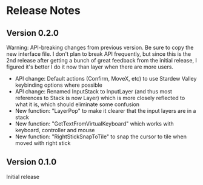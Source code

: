 ﻿
# Release Notes

## Version 0.2.0

Warning: API-breaking changes from previous version. Be sure to copy the new interface file. I don't plan to break API frequently,
but since this is the 2nd release after getting a bunch of great feedback from the initial release, I figured it's better I do it
now than layer when there are more users.

- API change: Default actions (Confirm, MoveX, etc) to use Stardew Valley keybinding options where possible
- API change: Renamed InputStack to InputLayer (and thus most references to Stack is now Layer) which is more closely reflected to what it is, which should eliminate some confusion
- New function: "LayerPop" to make it clearer that the input layers are in a stack
- New function: "GetTextFromVirtualKeyboard" which works with keyboard, controller and mouse
- New function: "RightStickSnapToTile" to snap the cursor to tile when moved with right stick

## Version 0.1.0

Initial release
